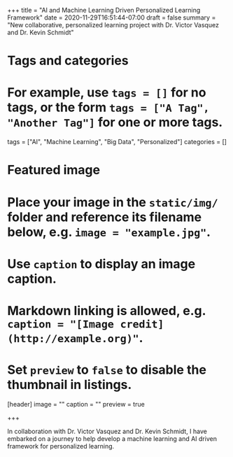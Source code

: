 +++
title = "AI and Machine Learning Driven Personalized Learning Framework"
date = 2020-11-29T16:51:44-07:00
draft = false
summary = "New collaborative, personalized learning project with Dr. Victor Vasquez and Dr. Kevin Schmidt"
# Tags and categories
# For example, use `tags = []` for no tags, or the form `tags = ["A Tag", "Another Tag"]` for one or more tags.
tags = ["AI", "Machine Learning", "Big Data", "Personalized"]
categories = []

# Featured image
# Place your image in the `static/img/` folder and reference its filename below, e.g. `image = "example.jpg"`.
# Use `caption` to display an image caption.
#   Markdown linking is allowed, e.g. `caption = "[Image credit](http://example.org)"`.
# Set `preview` to `false` to disable the thumbnail in listings.
[header]
image = ""
caption = ""
preview = true

+++

In collaboration with Dr. Victor Vasquez and Dr. Kevin Schmidt, I have embarked on a journey to help develop a machine learning and AI driven framework for personalized learning.  

